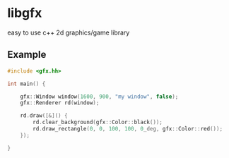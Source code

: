 # libgfx
easy to use c++ 2d graphics/game library

## Example


```c++
#include <gfx.hh>

int main() {

    gfx::Window window(1600, 900, "my window", false);
    gfx::Renderer rd(window);

    rd.draw([&]() {
        rd.clear_background(gfx::Color::black());
        rd.draw_rectangle(0, 0, 100, 100, 0_deg, gfx::Color::red());
    });

}
```
